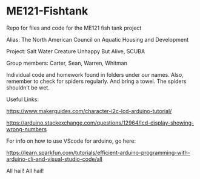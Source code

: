 # ME121-Fishtank
Repo for files and code for the ME121 fish tank project

Alias:  The North American Council on Aquatic Housing and Development

Project: Salt Water Creature Unhappy But Alive, SCUBA

Group members: Carter, Sean, Warren, Whitman


Individual code and homework found in folders under our names. Also, remember to check for spiders regularly. And bring a towel. The spiders shouldn't be wet. 

Useful Links:

https://www.makerguides.com/character-i2c-lcd-arduino-tutorial/

https://arduino.stackexchange.com/questions/12964/lcd-display-showing-wrong-numbers



For info on how to use VScode for arduino, go here:

https://learn.sparkfun.com/tutorials/efficient-arduino-programming-with-arduino-cli-and-visual-studio-code/all

All hail!
All hail!
